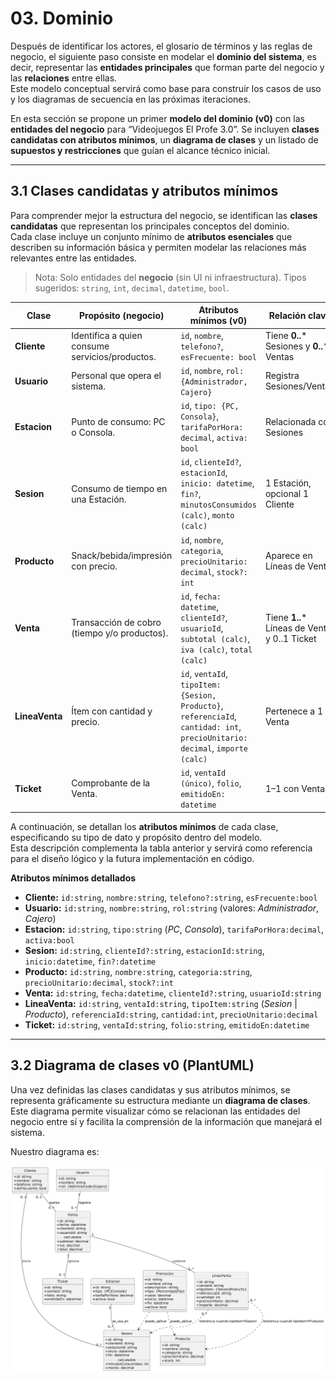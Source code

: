 # 03. Dominio

Después de identificar los actores, el glosario de términos y las reglas de negocio, el siguiente paso consiste en modelar el **dominio del sistema**, es decir, representar las **entidades principales** que forman parte del negocio y las **relaciones** entre ellas.  
Este modelo conceptual servirá como base para construir los casos de uso y los diagramas de secuencia en las próximas iteraciones.

En esta sección se propone un primer **modelo del dominio (v0)** con las **entidades del negocio** para “Videojuegos El Profe 3.0”. Se incluyen **clases candidatas con atributos mínimos**, un **diagrama de clases** y un listado de **supuestos y restricciones** que guían el alcance técnico inicial.

---

## 3.1 Clases candidatas y atributos mínimos

Para comprender mejor la estructura del negocio, se identifican las **clases candidatas** que representan los principales conceptos del dominio.  
Cada clase incluye un conjunto mínimo de **atributos esenciales** que describen su información básica y permiten modelar las relaciones más relevantes entre las entidades.

> Nota: Solo entidades del **negocio** (sin UI ni infraestructura). Tipos sugeridos: `string`, `int`, `decimal`, `datetime`, `bool`.

| Clase | Propósito (negocio) | Atributos mínimos (v0) | Relación clave |
|---|---|---|---|
| **Cliente** | Identifica a quien consume servicios/productos. | `id`, `nombre`, `telefono?`, `esFrecuente: bool` | Tiene **0..*** Sesiones y **0..*** Ventas |
| **Usuario** | Personal que opera el sistema. | `id`, `nombre`, `rol: {Administrador, Cajero}` | Registra Sesiones/Ventas |
| **Estacion** | Punto de consumo: PC o Consola. | `id`, `tipo: {PC, Consola}`, `tarifaPorHora: decimal`, `activa: bool` | Relacionada con Sesiones |
| **Sesion** | Consumo de tiempo en una Estación. | `id`, `clienteId?`, `estacionId`, `inicio: datetime`, `fin?`, `minutosConsumidos (calc)`, `monto (calc)` | 1 Estación, opcional 1 Cliente |
| **Producto** | Snack/bebida/impresión con precio. | `id`, `nombre`, `categoria`, `precioUnitario: decimal`, `stock?: int` | Aparece en Líneas de Venta |
| **Venta** | Transacción de cobro (tiempo y/o productos). | `id`, `fecha: datetime`, `clienteId?`, `usuarioId`, `subtotal (calc)`, `iva (calc)`, `total (calc)` | Tiene **1..*** Líneas de Venta y 0..1 Ticket |
| **LineaVenta** | Ítem con cantidad y precio. | `id`, `ventaId`, `tipoItem: {Sesion, Producto}`, `referenciaId`, `cantidad: int`, `precioUnitario: decimal`, `importe (calc)` | Pertenece a 1 Venta |
| **Ticket** | Comprobante de la Venta. | `id`, `ventaId (único)`, `folio`, `emitidoEn: datetime` | 1–1 con Venta |

A continuación, se detallan los **atributos mínimos** de cada clase, especificando su tipo de dato y propósito dentro del modelo.  
Esta descripción complementa la tabla anterior y servirá como referencia para el diseño lógico y la futura implementación en código.

**Atributos mínimos detallados**  
- **Cliente:** `id:string`, `nombre:string`, `telefono?:string`, `esFrecuente:bool`  
- **Usuario:** `id:string`, `nombre:string`, `rol:string` (valores: *Administrador*, *Cajero*)  
- **Estacion:** `id:string`, `tipo:string` (*PC*, *Consola*), `tarifaPorHora:decimal`, `activa:bool`  
- **Sesion:** `id:string`, `clienteId?:string`, `estacionId:string`, `inicio:datetime`, `fin?:datetime`  
- **Producto:** `id:string`, `nombre:string`, `categoria:string`, `precioUnitario:decimal`, `stock?:int`  
- **Venta:** `id:string`, `fecha:datetime`, `clienteId?:string`, `usuarioId:string`  
- **LineaVenta:** `id:string`, `ventaId:string`, `tipoItem:string` (*Sesion* | *Producto*), `referenciaId:string`, `cantidad:int`, `precioUnitario:decimal`  
- **Ticket:** `id:string`, `ventaId:string`, `folio:string`, `emitidoEn:datetime`  

---

## 3.2 Diagrama de clases v0 (PlantUML)

Una vez definidas las clases candidatas y sus atributos mínimos, se representa gráficamente su estructura mediante un **diagrama de clases**.  
Este diagrama permite visualizar cómo se relacionan las entidades del negocio entre sí y facilita la comprensión de la información que manejará el sistema.

Nuestro diagrama es:

![Diagrama de clases](../imagenes/Diagrama_de_Clases.png)


